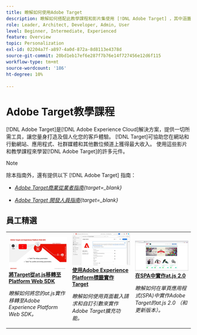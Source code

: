 ```yaml
---
title: 瞭解如何使用Adobe Target
description: 瞭解如何搭配此教學課程和影片集使用 [!DNL Adobe Target] ，其中涵蓋所有元件。
role: Leader, Architect, Developer, Admin, User
level: Beginner, Intermediate, Experienced
feature: Overview
topic: Personalization
exl-id: 02204a7f-a897-4a0d-872a-8d8113e4378d
source-git-commit: 20bd1eb17ef6e287f7b76e14f727456e12d6f115
workflow-type: tm+mt
source-wordcount: '186'
ht-degree: 10%

---
```


# Adobe Target教學課程

[!DNL Adobe Target]是[!DNL Adobe Experience Cloud]解決方案，提供一切所需工具，讓您量身打造及個人化您的客戶體驗。 [!DNL Target]可協助您在網站和行動網站、應用程式、社群媒體和其他數位頻道上獲得最大收入。 使用這些影片和教學課程來學習[!DNL Adobe Target]的許多元件。

>[!NOTE]
>
>除本指南外，還有提供以下 [!DNL Adobe Target] 指南：
>
>* *[Adobe Target商業從業者指南](https://experienceleague.adobe.com/docs/target/using/target-home.html?lang=zh-Hant){target=_blank}*
>
>* *[Adobe Target 開發人員指南](https://experienceleague.adobe.com/docs/target-dev/developer/overview.html){target=_blank}*

<div id="recs-overview-body-1"></div>
<div id="recs-overview-body-2"></div>
<div id="recs-overview-body-3"></div>
<div id="recs-overview-body-4"></div>
<div id="recs-overview-body-5"></div>
<div id="recs-overview-body-6"></div>

## 員工精選

<table style="margin-top: 0 !important">
<tr>
  <td>
    <a href="https://experienceleague.adobe.com/docs/platform-learn/migrate-target-to-websdk/introduction.html">
      <img alt="將Target從at.js移轉至Platform Web SDK" src="./assets/thumb_websdk.jpg" />
    </a>
    <div>
      <a href="https://experienceleague.adobe.com/docs/platform-learn/migrate-target-to-websdk/introduction.html">
    <strong>將Target從at.js移轉至Platform Web SDK</strong>
    </a>
    </div>
    <p>
    <em>瞭解如何將您的at.js實作移轉至Adobe Experience Platform Web SDK。</em>
    <p>
  </td>
  <td>
    <a href="https://experienceleague.adobe.com/docs/platform-learn/implement-in-websites/implement-solutions/target.html"> 
      <img alt="使用Adobe Experience Platform標籤實作Target" src="./assets/add-adobe-target.jpg"/>
    </a>
    <div>
      <a href="https://experienceleague.adobe.com/docs/platform-learn/implement-in-websites/implement-solutions/target.html">
    <strong>使用Adobe Experience Platform標籤實作Target</strong>
    </a>
    </div>
    <p>
    <em>瞭解如何使用頁面載入請求和自訂引數來實作Adobe Target擴充功能。</em>
    <p>
  </td>
   <td>
    <a href="https://experienceleague.adobe.com/docs/target-learn/tutorials/implementation/implement-atjs-20-in-a-single-page-application.html">
      <img alt="在單頁應用程式(SPA)中實作Adobe Target的at.js 2.0" src="./assets/26248.png" />
    </a>
    <div>
    <a href="https://experienceleague.adobe.com/docs/target-learn/tutorials/implementation/implement-atjs-20-in-a-single-page-application.html">
    <strong>在SPA中實作at.js 2.0</strong>
    </a>
    </div>
    <p>
    <em>瞭解如何在單頁應用程式(SPA)中實作Adobe Target的at.js 2.0 （和更新版本）。</em>
    <p>
  </td>
</tr>
</table>